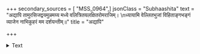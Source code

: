 +++
secondary_sources = [ "MSS_0964",]
jsonClass = "Subhaashita"
text = "अद्यापि तामुरसिजद्वयमुन्नमय्य मध्ये वलित्रितयलक्षितरोमराजिम्।  \nध्यायामि वेल्लितभुजां विहिताङ्गभङ्गं व्याजेन नाभिकुहरं मम दर्शयन्तीम्॥"
title = "अद्यापि"

+++

<details><summary>Text</summary>

अद्यापि तामुरसिजद्वयमुन्नमय्य मध्ये वलित्रितयलक्षितरोमराजिम्।  
ध्यायामि वेल्लितभुजां विहिताङ्गभङ्गं व्याजेन नाभिकुहरं मम दर्शयन्तीम्॥
</details>

